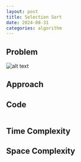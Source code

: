 ```yaml
---
layout: post
title: Selection Sort
date: 2024-08-31
categories: algorithm
---
```

## Problem
![alt text]()

## Approach


## Code
```python

```
## Time Complexity

## Space Complexity
